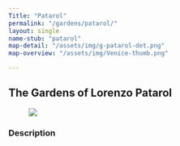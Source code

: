 ```yaml
---
Title: "Patarol"
permalink: "/gardens/patarol/"
layout: single
name-stub: "patarol"
map-detail: "/assets/img/g-patarol-det.png"
map-overview: "/assets/img/Venice-thumb.png"

---
```


## The Gardens of Lorenzo Patarol

<figure><img src="{{ page.map-detail | relative_url }}" class="img-ctr" align="center"/></figure>


### Description
